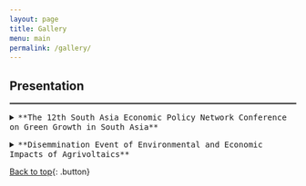 ```yaml
---
layout: page
title: Gallery
menu: main
permalink: /gallery/
---
```

<a name="top"></a>

## Presentation

<hr style="border:.25px solid grey">

<details>
<summary><kbd>**The 12th South Asia Economic Policy Network Conference on Green Growth in South Asia**</kbd></summary>
<img src="/assets/gallery/Mohsin PEDL Presentatoin WB 2023.jpg" alt='Presenting findings of Paper VI: Bricks to blocks: An exploratory study of a policy and practices in the construction sector of Bangladesh
' width=770px height=430px align="center">
<p>Presenting findings of Paper VI: Bricks to blocks: An exploratory study of a policy and practices in the construction sector of Bangladesh</p>
<img src='/assets/gallery/Presenters and Organizers WB 2023.jpg' alt='Presenters and Organizers WB 2023' width=770px height=430px align="center" />
<p>All Speaker of the Day 2 of The 12th South Asia Economic Policy Network Conference on Green Growth in South Asia
</p>
</details>

<p> </p>

  <details>
  <summary><kbd>**Disemmination Event of Environmental and Economic Impacts of Agrivoltaics**</kbd></summary>
    <img src='/assets/gallery/EnvCC Cluster BIGD 1.jpg' alt='BIGD Researchers of Environment and Climate Change Cluster' width=770px height=430px align="center" />
  </details>

[Back to top](#top){: .button}

<!--
- **Course Name** \
 [Ttile](url){:target="_blank"}.
-->
